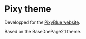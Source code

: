 # Pixy theme

Developped for the [PixyBlue website](https://pixyblue.com).

Based on the BaseOnePage2d theme.